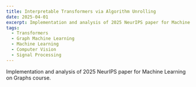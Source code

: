 ```yaml
---
title: Interpretable Transformers via Algorithm Unrolling
date: 2025-04-01
excerpt: Implementation and analysis of 2025 NeurIPS paper for Machine Learning on Graphs course.
tags: 
  - Transformers
  - Graph Machine Learning
  - Machine Learning
  - Computer Vision
  - Signal Processing
---
```


Implementation and analysis of 2025 NeurIPS paper for Machine Learning on Graphs course.